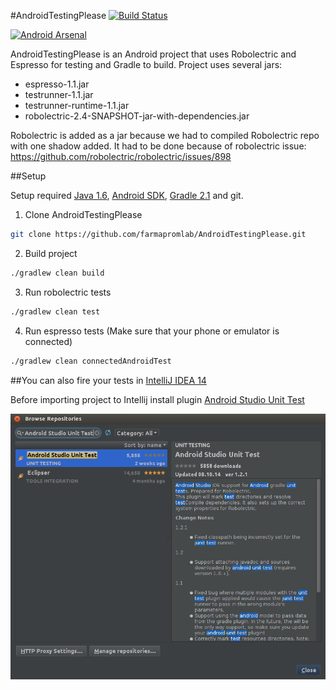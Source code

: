 #AndroidTestingPlease
[![Build Status](https://travis-ci.org/farmapromlab/AndroidTestingPlease.svg?branch=master)](http://travis-ci.org/farmapromlab/AndroidTestingPlease)

[![Android Arsenal](https://img.shields.io/badge/Android%20Arsenal-AndroidTestingPlease-brightgreen.svg?style=flat)](https://android-arsenal.com/details/3/1080)

AndroidTestingPlease is an Android project that uses Robolectric and Espresso for testing and Gradle to build. Project uses several jars:
- espresso-1.1.jar
- testrunner-1.1.jar
- testrunner-runtime-1.1.jar
- robolectric-2.4-SNAPSHOT-jar-with-dependencies.jar 

Robolectric is added as a jar because we had to compiled Robolectric repo with one shadow added. It had to be done because of robolectric issue:
https://github.com/robolectric/robolectric/issues/898

##Setup

Setup required [Java 1.6](http://www.oracle.com/technetwork/java/javase/downloads/index.html), [Android SDK](http://developer.android.com/sdk/index.html), [Gradle 2.1](http://gradle.org/downloads) and git.

1. Clone AndroidTestingPlease

  ```bash
  git clone https://github.com/farmapromlab/AndroidTestingPlease.git
  ```

2. Build project

  ```bash
  ./gradlew clean build
  ```

3. Run robolectric tests

  ```bash
  ./gradlew clean test
  ```

4. Run espresso tests (Make sure that your phone or emulator is connected)

  ```bash
  ./gradlew clean connectedAndroidTest
  ```

##You can also fire your tests in [IntelliJ IDEA 14](https://www.jetbrains.com/idea/nextversion/)

Before importing project to Intellij install plugin [Android Studio Unit Test](https://github.com/evant/android-studio-unit-test-plugin)

![alt tag](https://github.com/farmapromlab/AndroidTestingPlease/blob/master/images/android-studio-unit-test-plugin.png)

